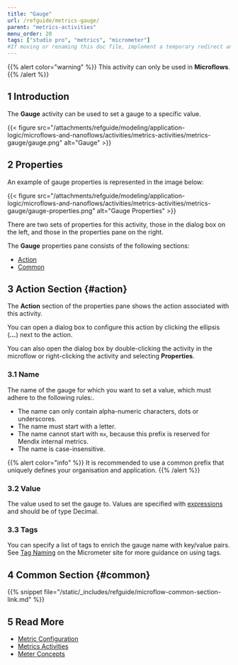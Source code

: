 ```yaml
---
title: "Gauge"
url: /refguide/metrics-gauge/
parent: "metrics-activities"
menu_order: 20
tags: ["studio pro", "metrics", "micrometer"]
#If moving or renaming this doc file, implement a temporary redirect and let the respective team know they should update the URL in the product. See Mapping to Products for more details.
---
```


{{% alert color="warning" %}}
This activity can only be used in **Microflows**.
{{% /alert %}}

## 1 Introduction

The **Gauge** activity can be used to set a gauge to a specific value.

{{< figure src="/attachments/refguide/modeling/application-logic/microflows-and-nanoflows/activities/metrics-activities/metrics-gauge/gauge.png" alt="Gauge" >}}

## 2 Properties

An example of gauge properties is represented in the image below:

{{< figure src="/attachments/refguide/modeling/application-logic/microflows-and-nanoflows/activities/metrics-activities/metrics-gauge/gauge-properties.png" alt="Gauge Properties" >}}

There are two sets of properties for this activity, those in the dialog box on the left, and those in the properties pane on the right.

The **Gauge** properties pane consists of the following sections:

* [Action](#action)
* [Common](#common)

## 3 Action Section {#action}

The **Action** section of the properties pane shows the action associated with this activity.

You can open a dialog box to configure this action by clicking the ellipsis (**…**) next to the action.

You can also open the dialog box by double-clicking the activity in the microflow or right-clicking the activity and selecting **Properties**.

### 3.1 Name

The name of the gauge for which you want to set a value, which must adhere to the following rules:.

* The name can only contain alpha-numeric characters, dots or underscores.
* The name must start with a letter.
* The name cannot start with `mx`, because this prefix is reserved for Mendix internal metrics.
* The name is case-insensitive.

{{% alert color="info" %}}
It is recommended to use a common prefix that uniquely defines your organisation and application.
{{% /alert %}}

### 3.2 Value

The value used to set the gauge to. Values are specified with [expressions](/refguide/expressions/) and should be of type Decimal.

### 3.3 Tags

You can specify a list of tags to enrich the gauge name with key/value pairs. See [Tag Naming](https://micrometer.io/docs/concepts#_tag_naming) on the Micrometer site for more guidance on using tags.

## 4 Common Section {#common}

{{% snippet file="/static/_includes/refguide/microflow-common-section-link.md" %}}

## 5 Read More

* [Metric Configuration](/refguide/metrics/)
* [Metrics Activities](/refguide/metrics-activities/)
* [Meter Concepts](https://micrometer.io/docs/concepts)
